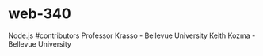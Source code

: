 # web-340
Node.js
#contributors
Professor Krasso - Bellevue University
Keith Kozma - Bellevue University
